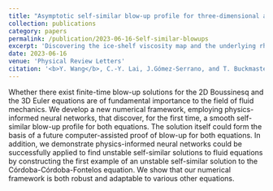 ```yaml
---
title: "Asymptotic self-similar blow-up profile for three-dimensional axisymmetric Euler equations using neural networks"
collection: publications
category: papers
permalink: /publication/2023-06-16-Self-similar-blowups
excerpt: 'Discovering the ice-shelf viscosity map and the underlying rheology via physics-informed deep learning'
date: 2023-06-16
venue: 'Physical Review Letters'
citation: '<b>Y. Wang</b>, C.-Y. Lai, J.Gómez-Serrano, and T. Buckmaster. &quot;Asymptotic self-similar blow-up profile for three-dimensional axisymmetric Euler equations using neural networks.&quot; <i>Physical Review Letters</i>.'
---
```


Whether there exist finite-time blow-up solutions for the 2D Boussinesq and the 3D Euler equations are of fundamental importance to the field of fluid mechanics. We develop a new numerical framework, employing physics-informed neural networks, that discover, for the first time, a smooth self-similar blow-up profile for both equations. The solution itself could form the basis of a future computer-assisted proof of blow-up for both equations. In addition, we demonstrate physics-informed neural networks could be successfully applied to find unstable self-similar solutions to fluid equations by constructing the first example of an unstable self-similar solution to the Córdoba-Córdoba-Fontelos equation. We show that our numerical framework is both robust and adaptable to various other equations.
